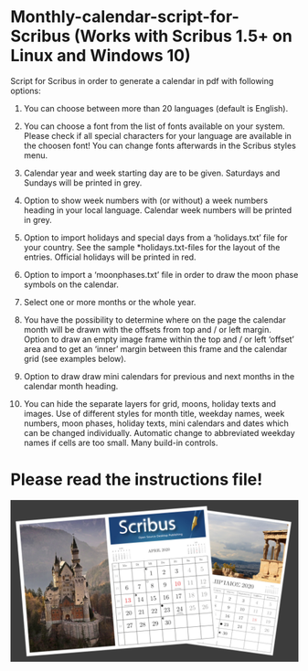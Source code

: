 # Monthly-calendar-script-for-Scribus (Works with Scribus 1.5+ on Linux and Windows 10)

Script for Scribus in order to generate a calendar in pdf with following options:

1) You can choose between more than 20 languages (default is English).

2) You can choose a font from the list of fonts available on your system. Please check if all special characters for your language are available in the choosen font! You can change fonts afterwards in the Scribus styles menu.

3) Calendar year and week starting day are to be given. Saturdays and Sundays will be printed in grey.

4) Option to show week numbers with (or without) a week numbers heading in your local language. Calendar week numbers will be printed in grey.

5) Option to import holidays and special days from a ‘holidays.txt’ file for your country. See the sample *holidays.txt-files for the layout of the entries. Official holidays will be printed in red.

6) Option to import a ‘moonphases.txt’ file in order to draw the moon phase symbols on the calendar.

7) Select one or more months or the whole year.

8) You have the possibility to determine where on the page the calendar month will be drawn with the offsets from top and / or left margin. Option to draw an empty image frame within the top and / or left ‘offset’ area and to get an ‘inner’ margin between this frame and the calendar grid (see examples below).

9) Option to draw draw mini calendars for previous and next months in the calendar month heading.

10) You can hide the separate layers for grid, moons, holiday texts and images. Use of different styles for month title, weekday names, week numbers, moon phases, holiday texts, mini calendars and dates which can be changed individually. Automatic change to abbreviated weekday names if cells are too small. Many build-in controls.

# Please read the instructions file!

![SampleCalendars](SampleCalendars.jpg)
